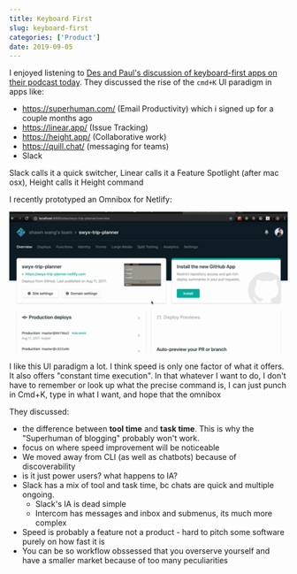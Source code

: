 ```yaml
---
title: Keyboard First
slug: keyboard-first
categories: ['Product']
date: 2019-09-05
---
```


I enjoyed listening to [Des and Paul's discussion of keyboard-first apps on their podcast today](https://art19.com/shows/intercom-on-product/episodes/10ee6fbe-13ef-48c6-af5e-3477bdbe87e3). They discussed the rise of the `cmd+K` UI paradigm in apps like:

- https://superhuman.com/ (Email Productivity) which i signed up for a couple months ago
- https://linear.app/ (Issue Tracking)
- https://height.app/ (Collaborative work)
- https://quill.chat/ (messaging for teams)
- Slack

Slack calls it a quick switcher, Linear calls it a Feature Spotlight (after mac osx), Height calls it Height command

I recently prototyped an Omnibox for Netlify:

![omnibox](./assets/netlify-omnibox.gif)

I like this UI paradigm a lot. I think speed is only one factor of what it offers. It also offers "constant time execution". In that whatever I want to do, I don't have to remember or look up what the precise command is, I can just punch in Cmd+K, type in what I want, and hope that the omnibox

They discussed:

- the difference between **tool time** and **task time**. This is why the "Superhuman of blogging" probably won't work.
- focus on where speed improvement will be noticeable
- We moved away from CLI (as well as chatbots) because of discoverability
- is it just power users? what happens to IA?
- Slack has a mix of tool and task time, bc chats are quick and multiple ongoing.
  - Slack's IA is dead simple
  - Intercom has messages and inbox and submenus, its much more complex
- Speed is probably a feature not a product - hard to pitch some software purely on how fast it is
- You can be so workflow obssessed that you overserve yourself and have a smaller market because of too many peculiarities
